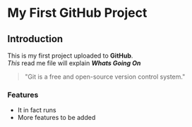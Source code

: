 # My First GitHub Project
## Introduction

This is my first project uploaded to **GitHub**.  
_This_ read me file will explain ***Whats Going On***

> "Git is a free and open-source version control system."

### Features
- It in fact runs
- More features to be added

